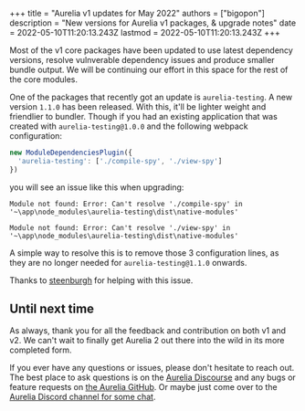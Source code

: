 +++
title = "Aurelia v1 updates for May 2022"
authors = ["bigopon"]
description = "New versions for Aurelia v1 packages, & upgrade notes"
date = 2022-05-10T11:20:13.243Z
lastmod = 2022-05-10T11:20:13.243Z
+++

Most of the v1 core packages have been updated to use latest dependency versions, resolve vulnverable dependency issues and produce smaller bundle output. We will be continuing our effort in this space for the rest of the core modules.

One of the packages that recently got an update is `aurelia-testing`. A new version `1.1.0` has been released. With this, it'll be lighter weight and friendlier to bundler. Though if you had an existing application that was created with `aurelia-testing@1.0.0` and the following webpack configuration:

```ts
new ModuleDependenciesPlugin({
  'aurelia-testing': ['./compile-spy', './view-spy']
})
```

you will see an issue like this when upgrading:

```
Module not found: Error: Can't resolve './compile-spy' in '~\app\node_modules\aurelia-testing\dist\native-modules'

Module not found: Error: Can't resolve './view-spy' in '~\app\node_modules\aurelia-testing\dist\native-modules'
```

A simple way to resolve this is to remove those 3 configuration lines, as they are no longer needed for `aurelia-testing@1.1.0` onwards.

Thanks to [steenburgh](https://github.com/steenburgh) for helping with this issue.

## Until next time

As always, thank you for all the feedback and contribution on both v1 and v2. We can't wait to finally get Aurelia 2 out there into the wild in its more completed form.

If you ever have any questions or issues, please don't hesitate to reach out. The best place to ask questions is on the [Aurelia Discourse](https://discourse.aurelia.io/) and any bugs or feature requests on [the Aurelia GitHub](https://github.com/aurelia/aurelia/issues). Or maybe just come over to the [Aurelia Discord channel for some chat](https://discord.gg/RBtyM6u).